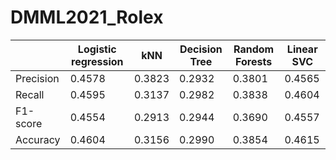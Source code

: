 # DMML2021_Rolex


|       | Logistic regression |      kNN   |  Decision Tree  |     Random Forests | Linear SVC   |
| ----------- | ----------- | ----------- | ----------- | -----------   | ----------- | 
| Precision      |  0.4578  |  0.3823  |  0.2932  |  0.3801  |  0.4565  |
| Recall   |  0.4595  |  0.3137 |  0.2982  |  0.3838  |  0.4604  |
| F1-score    |  0.4554  |  0.2913  |  0.2944  |  0.3690  |  0.4557  |
| Accuracy   |  0.4604  |  0.3156  |  0.2990  |  0.3854  |  0.4615  |

